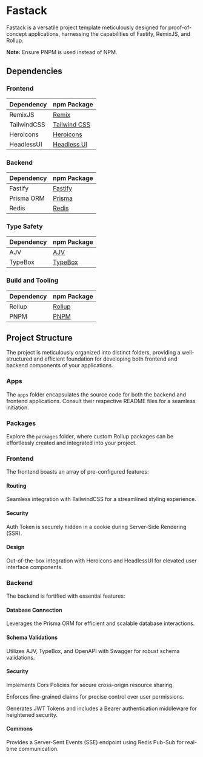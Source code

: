 # Fastack

Fastack is a versatile project template meticulously designed for proof-of-concept applications, harnessing the capabilities of Fastify, RemixJS, and Rollup.

**Note:** Ensure PNPM is used instead of NPM.

## Dependencies

### Frontend

| Dependency  | npm Package                                                  |
| ----------- | ------------------------------------------------------------ |
| RemixJS     | [Remix](https://www.npmjs.com/package/remix)                 |
| TailwindCSS | [Tailwind CSS](https://www.npmjs.com/package/tailwindcss)    |
| Heroicons   | [Heroicons](https://www.npmjs.com/package/heroicons)         |
| HeadlessUI  | [Headless UI](https://www.npmjs.com/package/@headlessui/vue) |

### Backend

| Dependency | npm Package                                      |
| ---------- | ------------------------------------------------ |
| Fastify    | [Fastify](https://www.npmjs.com/package/fastify) |
| Prisma ORM | [Prisma](https://www.npmjs.com/package/prisma)   |
| Redis      | [Redis](https://www.npmjs.com/package/redis)     |

### Type Safety

| Dependency | npm Package                                      |
| ---------- | ------------------------------------------------ |
| AJV        | [AJV](https://www.npmjs.com/package/ajv)         |
| TypeBox    | [TypeBox](https://www.npmjs.com/package/typebox) |

### Build and Tooling

| Dependency | npm Package                                    |
| ---------- | ---------------------------------------------- |
| Rollup     | [Rollup](https://www.npmjs.com/package/rollup) |
| PNPM       | [PNPM](https://www.npmjs.com/package/pnpm)     |

## Project Structure

The project is meticulously organized into distinct folders, providing a well-structured and efficient foundation for developing both frontend and backend components of your applications.

### Apps

The `apps` folder encapsulates the source code for both the backend and frontend applications. Consult their respective README files for a seamless initiation.

### Packages

Explore the `packages` folder, where custom Rollup packages can be effortlessly created and integrated into your project.

### Frontend

The frontend boasts an array of pre-configured features:

#### Routing

Seamless integration with TailwindCSS for a streamlined styling experience.

#### Security

Auth Token is securely hidden in a cookie during Server-Side Rendering (SSR).

#### Design

Out-of-the-box integration with Heroicons and HeadlessUI for elevated user interface components.

### Backend

The backend is fortified with essential features:

#### Database Connection

Leverages the Prisma ORM for efficient and scalable database interactions.

#### Schema Validations

Utilizes AJV, TypeBox, and OpenAPI with Swagger for robust schema validations.

#### Security

Implements Cors Policies for secure cross-origin resource sharing.

Enforces fine-grained claims for precise control over user permissions.

Generates JWT Tokens and includes a Bearer authentication middleware for heightened security.

#### Commons

Provides a Server-Sent Events (SSE) endpoint using Redis Pub-Sub for real-time communication.
